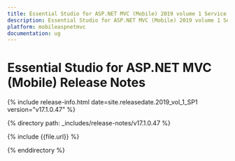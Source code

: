 ```yaml
---
title: Essential Studio for ASP.NET MVC (Mobile) 2019 volume 1 Service pack 1 Release Notes  
description: Essential Studio for ASP.NET MVC (Mobile) 2019 volume 1 Service pack 1 Release Notes  
platform: mobileaspnetmvc
documentation: ug
---
```


# Essential Studio for ASP.NET MVC (Mobile)  Release Notes  

{% include release-info.html date=site.releasedate.2019_vol_1_SP1  version="v17.1.0.47" %} 


{% directory path: _includes/release-notes/v17.1.0.47 %}

{% include {{file.url}} %}

{% enddirectory %}